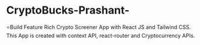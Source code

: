 # CryptoBucks-Prashant-
⭐Build Feature Rich Crypto Screener App with React JS and Tailwind CSS. This App is created with context API, react-router and Cryptocurrency APIs. 
